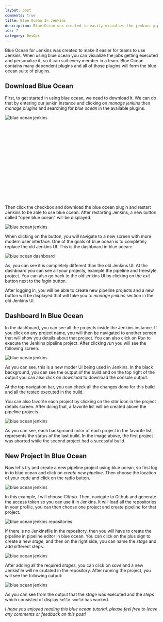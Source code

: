 ```yaml
---
layout: post
comments: true
title: Blue Ocean In Jenkins
description: Blue Ocean was created to easily visualize the jenkins pipeline, and also so the developers gets a good experience after using Jenkins.
ids: 7
category: DevOps
---
```


<p class="message"> 
Blue Ocean for Jenkins was created to make it easier for teams to use Jenkins. When using blue ocean you can visualize the jobs getting executed and personalize it, so it can suit every member in a team. Blue Ocean contains many dependent plugins and all of those plugins will form the blue ocean suite of plugins.
</p>

## Download Blue Ocean

First, to get started in using blue ocean, we need to download it. We can do that by entering our jenkin instance and clicking on *manage jenkins* then *manage plugins* and searching for *blue ocean* in the available plugins.

<img data-sizes="auto" class="lazy-loading" data-src="/assets/images/blueocean.jpg" src="/assets/images/blueocean.jpg" alt="blue ocean jenkins" data-srcset="/assets/images/blueocean.jpg 300w,
    /assets/images/blueocean.jpg 600w,
    /assets/images/blueocean.jpg 900w">

<style>
  .example_responsive { width: 300px; height: 250px; }
</style>
<script async src="https://pagead2.googlesyndication.com/pagead/js/adsbygoogle.js"></script>
<!-- inside posts -->
<ins class="adsbygoogle example_responsive"
     style="display:block"
     data-ad-client="ca-pub-8689548599050263"
     data-ad-slot="2590272657"
     data-ad-format="auto"
     data-full-width-responsive="true"></ins>
<script>
     (adsbygoogle = window.adsbygoogle || []).push({});
</script>


Then click the checkbox and download the blue ocean plugin and restart Jenkins to be able to use blue ocean. After restarting Jenkins, a new button called "open blue ocean" will be displayed.

<img data-sizes="auto" class="lazy-loading" data-src="/assets/images/openblueocean.jpg" src="/assets/images/openblueocean.jpg" alt="blue ocean jenkins" data-srcset="/assets/images/openblueocean.jpg 300w,
    /assets/images/openblueocean.jpg 600w,
    /assets/images/openblueocean.jpg 900w">

When clicking on the button, you will navigate to a new screen with more modern user interface. One of the goals of blue ocean is to completely replace the old Jenkins UI. This is the dashboard in blue ocean:

<img data-sizes="auto" class="lazy-loading" data-src="/assets/images/blueoceandashboard.jpg" src="/assets/images/blueoceandashboard.jpg" alt="blue ocean dashboard" data-srcset="/assets/images/openblueocean.jpg 300w,
    /assets/images/blueoceandashboard.jpg 600w,
    /assets/images/blueoceandashboard.jpg 900w">

As, you can see it is completely different than the old Jenkins UI. At the dashboard you can see all your projects, example the pipeline and freestyle project. You can also go back to the old jenkins UI by clicking on the *exit* button next to the *login* button.

After logging in, you will be able to create new pipeline projects and a new button will be displayed that will take you to *manage jenkins* section in the old Jenkins UI.

## Dashboard In Blue Ocean

In the dashboard, you can see all the projects inside the Jenkins instance. If you click on any project name, you will then be navigated to another screen that will show you details about that project. You can also click on *Run* to execute the Jenkins pipeline project. After clicking *run* you will see the following screen:

<img data-sizes="auto" class="lazy-loading" data-src="/assets/images/jenkinsbuild.jpg" src="/assets/images/jenkinsbuild.jpg" alt="blue ocean jenkins" data-srcset="/assets/images/openblueocean.jpg 300w,
    /assets/images/jenkinsbuild.jpg 600w,
    /assets/images/jenkinsbuild.jpg 900w">

As you can see, this is a new moder UI being used in Jenkins. In the black background, you can see the output of the build and on the top right of the output you can also click on *download* to download the console output.

At the top navigation bar, you can check all the changes done for this build and all the tested executed in the build.

You can also favorite each project by clicking on the *star* icon in the project details screen. After doing that, a favorite list will be created above the pipeline projects.

<img data-sizes="auto" class="lazy-loading" data-src="/assets/images/favorite.jpg" src="/assets/images/favorite.jpg" alt="blue ocean jenkins" data-srcset="/assets/images/favorite.jpg 300w,
    /assets/images/favorite.jpg 600w,
    /assets/images/favorite.jpg 900w">

As you can see, each background color of each project in the favorite list, represents the status of the last build. In the image above, the first project was aborted while the second project had a sucessful build.

## New Project In Blue Ocean

Now let's try and create a new pipeline project using blue ocean, so first log in to blue ocean and click on *create new pipeline*. Then choose the location of your code and click on the radio button.


<img data-sizes="auto" class="lazy-loading" data-src="/assets/images/codestore.jpg" src="/assets/images/codestore.jpg" alt="blue ocean jenkins" data-srcset="/assets/images/codestore.jpg 300w,
    /assets/images/codestore.jpg 600w,
    /assets/images/codestore.jpg 900w">

In this example, I will choose *Github*. Then, navigate to Github and generate the access token so you can use it in Jenkins. It will load all the repositories in your profile, you can then choose one project and create pipeline for that project.

<img data-sizes="auto" class="lazy-loading" data-src="/assets/images/repositories.jpg" src="/assets/images/repositories.jpg" alt="blue ocean jenkins repositories" data-srcset="/assets/images/repositories.jpg 300w,
    /assets/images/repositories.jpg 600w,
    /assets/images/repositories.jpg 900w">

If there is no Jenkinsfile in the repository, then you will have to create the pipeline in pipeline editor in blue ocean. You can click on the plus sign to create a new *stage*, and then on the right side, you can name the *stage* and add different steps.

<img data-sizes="auto" class="lazy-loading" data-src="/assets/images/pipelinegraph.jpg" src="/assets/images/pipelinegraph.jpg" alt="blue ocean jenkins" data-srcset="/assets/images/repositories.jpg 300w,
    /assets/images/pipelinegraph.jpg 600w,
    /assets/images/pipelinegraph.jpg 900w">

After adding all the required *stages*, you can click on *save* and a new Jenkisfile will ne crutated in the repository. After running the project, you will see the following output:

<img data-sizes="auto" class="lazy-loading" data-src="/assets/images/blueoceanout.jpg" src="/assets/images/blueoceanout.jpg" alt="blue ocean jenkins" data-srcset="/assets/images/blueoceanout.jpg 300w,
    /assets/images/blueoceanout.jpg 600w,
    /assets/images/blueoceanout.jpg 900w">

As you can see from the output that the *stage* was executed and the *steps* which consisted of display `hello world` has worked.

*I hope you enjoyed reading this blue ocean tutorial, please feel free to leave any comments or feedback on this post!*
